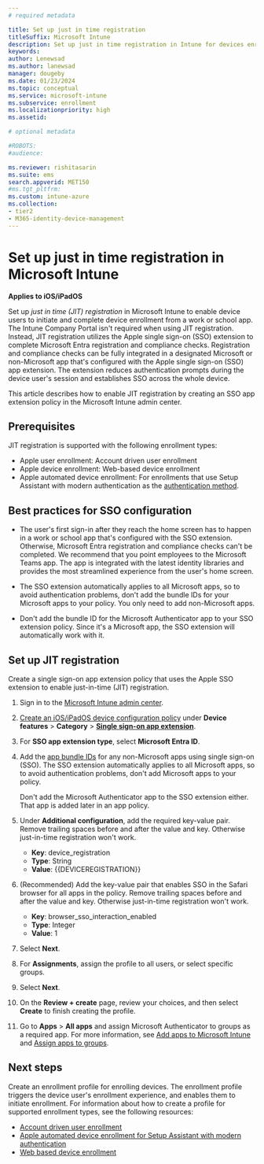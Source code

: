 ```yaml
---
# required metadata

title: Set up just in time registration   
titleSuffix: Microsoft Intune
description: Set up just in time registration in Intune for devices enrolling via a supported Apple device enrollment or user enrollment method.   
keywords:
author: Lenewsad
ms.author: lanewsad
manager: dougeby
ms.date: 01/23/2024
ms.topic: conceptual
ms.service: microsoft-intune
ms.subservice: enrollment
ms.localizationpriority: high
ms.assetid: 

# optional metadata

#ROBOTS:
#audience:

ms.reviewer: rishitasarin
ms.suite: ems
search.appverid: MET150
#ms.tgt_pltfrm:
ms.custom: intune-azure 
ms.collection:
- tier2
- M365-identity-device-management
---
```


# Set up just in time registration in Microsoft Intune    
**Applies to iOS/iPadOS**  

Set up *just in time (JIT) registration* in Microsoft Intune to enable device users to initiate and complete device enrollment from a work or school app. The Intune Company Portal isn't required when using JIT registration. Instead, JIT registration utilizes the Apple single sign-on (SSO) extension to complete Microsoft Entra registration and compliance checks. Registration and compliance checks can be fully integrated in a designated Microsoft or non-Microsoft app that's configured with the Apple single sign-on (SSO) app extension.  The extension reduces authentication prompts during the device user's session and establishes SSO across the whole device. 

This article describes how to enable JIT registration by creating an SSO app extension policy in the Microsoft Intune admin center.      

## Prerequisites  
JIT registration is supported with the following enrollment types: 

* Apple user enrollment: Account driven user enrollment 
* Apple device enrollment: Web-based device enrollment  
* Apple automated device enrollment: For enrollments that use Setup Assistant with modern authentication as the [authentication method](automated-device-enrollment-authentication.md).  

## Best practices for SSO configuration
* The user's first sign-in after they reach the home screen has to happen in a work or school app that's configured with the SSO extension. Otherwise, Microsoft Entra registration and compliance checks can't be completed. We recommend that you point employees to the Microsoft Teams app. The app is integrated with the latest identity libraries and provides the most streamlined experience from the user's home screen.  

* The SSO extension automatically applies to all Microsoft apps, so to avoid authentication problems, don't add the bundle IDs for your Microsoft apps to your policy. You only need to add non-Microsoft apps.  

* Don't add the bundle ID for the Microsoft Authenticator app to your SSO extension policy. Since it's a Microsoft app, the SSO extension will automatically work with it.  

## Set up JIT registration     
Create a single sign-on app extension policy that uses the Apple SSO extension to enable just-in-time (JIT) registration.  
1. Sign in to the [Microsoft Intune admin center](https://go.microsoft.com/fwlink/?linkid=2109431).  
2. [Create an iOS/iPadOS device configuration policy](../configuration/device-features-configure.md) under **Device features** > **Category** > [**Single sign-on app extension**](../configuration/device-features-configure.md#single-sign-on-app-extension).  
3. For **SSO app extension type**, select **Microsoft Entra ID**.  
4. Add the [app bundle IDs](../configuration/bundle-ids-built-in-ios-apps.md) for any non-Microsoft apps using single sign-on (SSO). The SSO extension automatically applies to all Microsoft apps, so to avoid authentication problems, don't add Microsoft apps to your policy. 

   Don't add the Microsoft Authenticator app to the SSO extension either.  That app is added later in an app policy.     
5. Under **Additional configuration**, add the required key-value pair. Remove trailing spaces before and after the value and key. Otherwise just-in-time registration won't work.   
    * **Key**: device_registration
    * **Type**: String
    * **Value**: {{DEVICEREGISTRATION}}
6. (Recommended) Add the key-value pair that enables SSO in the Safari browser for all apps in the policy. Remove trailing spaces before and after the value and key. Otherwise just-in-time registration won't work.    
    * **Key**: browser_sso_interaction_enabled
    * **Type**: Integer
    * **Value**: 1
7. Select **Next**.  
8. For **Assignments**, assign the profile to all users, or select specific groups. 
9. Select **Next**.  
10. On the **Review + create** page, review your choices, and then select **Create** to finish creating the profile. 
11. Go to **Apps** > **All apps** and assign Microsoft Authenticator to groups as a required app. For more information, see [Add apps to Microsoft Intune](../apps/apps-add.md) and [Assign apps to groups](../apps/apps-deploy.md).  

## Next steps   
Create an enrollment profile for enrolling devices. The enrollment profile triggers the device user's enrollment experience, and enables them to initiate enrollment. For information about how to create a profile for supported enrollment types, see the following resources:  

* [Account driven user enrollment](apple-account-driven-user-enrollment.md)
* [Apple automated device enrollment for Setup Assistant with modern authentication](device-enrollment-program-enroll-ios.md#create-an-apple-enrollment-profile) 
* [Web based device enrollment](web-based-device-enrollment-ios.md)  
